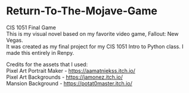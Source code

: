 # Return-To-The-Mojave-Game
CIS 1051 Final Game  
This is my visual novel based on my favorite video game, Fallout: New Vegas.  
It was created as my final project for my CIS 1051 Intro to Python class. I made this entirely in Renpy.  

Credits for the assets that I used:  
Pixel Art Portrait Maker - https://aamatniekss.itch.io/  
Pixel Art Backgrounds - https://jamonez.itch.io/  
Mansion Background - https://potat0master.itch.io/  
